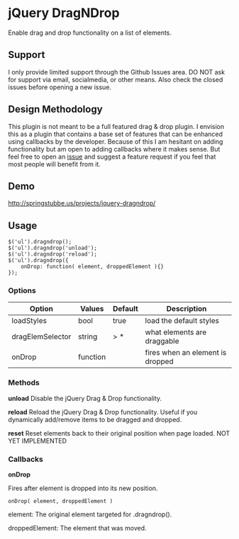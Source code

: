 # jQuery DragNDrop
Enable drag and drop functionality on a list of elements.

## Support
I only provide limited support through the Github Issues area.  DO NOT ask for support via email, socialmedia, or other means.  Also check the closed issues before opening a new issue.

## Design Methodology
This plugin is not meant to be a full featured drag & drop plugin.  I envision this as a plugin that contains a base set of features that can be enhanced using callbacks by the developer.  Because of this I am hesitant on adding functionality but am open to adding callbacks where it makes sense.  But feel free to open an [issue](https://github.com/nobleclem/jQuery-DragNDrop/issues) and suggest a feature request if you feel that most people will benefit from it.

## Demo
http://springstubbe.us/projects/jquery-dragndrop/

## Usage
```
$('ul').dragndrop();
$('ul').dragndrop('unload');
$('ul').dragndrop('reload');
$('ul').dragndrop({
    onDrop: function( element, droppedElement ){}
});
```

### Options
| Option            | Values   | Default   | Description                      |
| ----------------- | -------- | --------- | -------------------------------- |
| loadStyles        | bool     | true      | load the default styles          |
| dragElemSelector  | string   | > *       | what elements are draggable      |
| onDrop            | function |           | fires when an element is dropped |


### Methods
**unload**
Disable the jQuery Drag & Drop functionality.

**reload**
Reload the jQuery Drag & Drop functionality.  Useful if you dynamically add/remove items to be dragged and dropped.

**reset**
Reset elements back to their original position when page loaded.
NOT YET IMPLEMENTED


### Callbacks
**onDrop**

Fires after element is dropped into its new position.

`onDrop( element, droppedElement )`

element: The original element targeted for .dragndrop().

droppedElement: The element that was moved.
